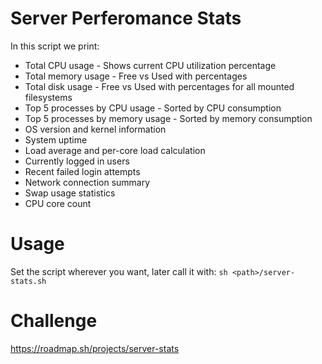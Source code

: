 # Server Perferomance Stats

In this script we print:
- Total CPU usage - Shows current CPU utilization percentage
- Total memory usage - Free vs Used with percentages
- Total disk usage - Free vs Used with percentages for all mounted filesystems
- Top 5 processes by CPU usage - Sorted by CPU consumption
- Top 5 processes by memory usage - Sorted by memory consumption
- OS version and kernel information
- System uptime
- Load average and per-core load calculation
- Currently logged in users
- Recent failed login attempts
- Network connection summary
- Swap usage statistics
- CPU core count

# Usage
Set the script wherever you want, later call it with: `sh <path>/server-stats.sh`

# Challenge

https://roadmap.sh/projects/server-stats